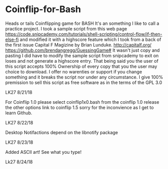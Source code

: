 # Coinflip-for-Bash
Heads or tails Coinflipping game for BASH
It's an something I like to call a practice project.
I took a sample script from this web page https://code.snipcademy.com/tutorials/shell-scripting/control-flow/if-then-else-fi 
and modified it with a highscore feature which I took from a back of the first issue Capital F Magizine by Brian Lunduke.
http://capitalf.org/
https://github.com/brendangregg/GuessingGame#
It wasn't just copy and pasting I did have to modify the sample script from snipcademy to exit on loses and not generate a highscore entry.
That being said you the user of this script accepts 100% Ownership of every copy that you the user may choice to download.
I offer no warenties or support if you change something and it breaks the script nor under any circumstance.
I give 100% premission to sell this script as free software as in the terms of the GPL 3.0

LK27 8/21/18

For Coinflip 1.0 please select coinflip1x0.bash from the coinflip 1.0 release the other options link to coinflip 1.5 sorry for the inconvience as I get to learn Github.

LK27 8/22/18

Desktop Notifactions depend on the libnotify package 

LK27 8/23/18

Added ASCII art! See what you type!

Lk27 8/24/18
